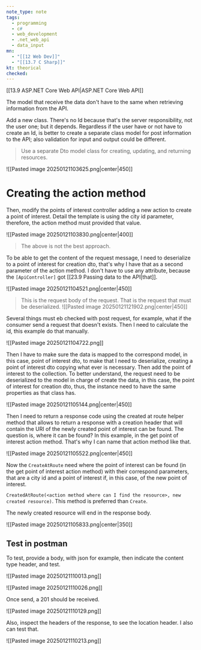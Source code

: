 ```yaml
---
note_type: note
tags:
  - programming
  - c#
  - web_development
  - .net_web_api
  - data_input
mn:
  - "[[12 Web Dev]]"
  - "[[13.7 C Sharp]]"
kt: theorical
checked:
---
```

[[13.9 ASP.NET Core Web API|ASP.NET Core Web API]]

The model that receive the data don't have to the same when retrieving information from the API. 

Add a new class. There's no Id because that's the server responsibility, not the user one; but it depends. Regardless if the user have or not have to create an Id, is better to create a separate class model for post information to the API; also validation for input and output could be different.

>Use a separate Dto model class for creating, updating, and returning resources.

![[Pasted image 20250121103625.png|center|450]]

# Creating the action method
Then, modify the points of interest controller adding a new action to create a point of interest. Detail the template is using the city id parameter, therefore, the action method must provided that value. 

![[Pasted image 20250121103830.png|center|400]]

>The above is not the best approach. 

To be able to get the content of the request message, I need to deserialize to a point of interest for creation dto, that's why I have that as a second parameter of the action method. I don't have to use any attribute, because the `[ApiController]` got [[23.9 Passing data to the API|that]].

![[Pasted image 20250121104521.png|center|450]]

>This is the request body of the request. That is the request that must be deserialized. 
>![[Pasted image 20250121121902.png|center|450]]


Several things must eb checked with post request, for example, what if the consumer send a request that doesn't exists. Then I need to calculate the id, this example do that manually. 

![[Pasted image 20250121104722.png]]

Then I have to make sure the data is mapped to the correspond model, in this case, point of interest dto, to make that I need to deserialize, creating a point of interest dto copying what ever is necessary. Then add the point of interest to the collection. To better understand, the request need to be deserialized to the model in charge of create the data, in this case, the point of interest for creation dto, thus, the instance need to have the same properties as that class has. 

![[Pasted image 20250121105144.png|center|450]]

Then I need to return a response code using the created at route helper method that allows to return a response with a creation header that will contain the URI of the newly created point of interest can be found. The question is, where it can be found? In this example, in the get point of interest action method.
That's why I can name that action method like that.

![[Pasted image 20250121105522.png|center|450]]

Now the `CreateAtRoute` need where the point of interest can be found (in the get point of interest action method) with their correspond parameters, that are a city id and a point of interest if, in this case, of the new point of interest.

`CreatedAtRoute(<action method where can I find the resource>, new created resource)`.
This method is preferred than `Create`. 

The newly created resource will end in the response body.

![[Pasted image 20250121105833.png|center|350]]

## Test in postman
To test, provide a body, with json for example, then indicate the content type header, and test. 

![[Pasted image 20250121110013.png]]

![[Pasted image 20250121110026.png]]

Once send, a 201 should be received.

![[Pasted image 20250121110129.png]]

Also, inspect the headers of the response, to see the location header. I also can test that.

![[Pasted image 20250121110213.png]]